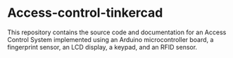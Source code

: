 # Access-control-tinkercad
This repository contains the source code and documentation for an Access Control System implemented using an Arduino microcontroller board, a fingerprint sensor, an LCD display, a keypad, and an RFID sensor.
